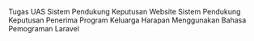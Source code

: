 Tugas UAS Sistem Pendukung Keputusan 
Website Sistem Pendukung Keputusan Penerima Program Keluarga Harapan
Menggunakan Bahasa Pemograman Laravel
